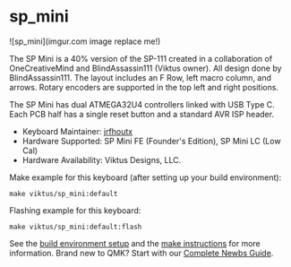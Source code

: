 # sp_mini

![sp_mini](imgur.com image replace me!)

The SP Mini is a 40% version of the SP-111 created in a collaboration of OneCreativeMind and BlindAssassin111 (Viktus owner). All design done by BlindAssassin111. The layout includes an F Row, left macro column, and arrows. Rotary encoders are supported in the top left and right positions. 

The SP Mini has dual ATMEGA32U4 controllers linked with USB Type C. Each PCB half has a single reset button and a standard AVR ISP header.

* Keyboard Maintainer: [jrfhoutx](https://github.com/jrfhoutx)
* Hardware Supported: SP Mini FE (Founder's Edition), SP Mini LC (Low Cal)
* Hardware Availability: Viktus Designs, LLC.

Make example for this keyboard (after setting up your build environment):

    make viktus/sp_mini:default

Flashing example for this keyboard:

    make viktus/sp_mini:default:flash

See the [build environment setup](https://docs.qmk.fm/#/getting_started_build_tools) and the [make instructions](https://docs.qmk.fm/#/getting_started_make_guide) for more information. Brand new to QMK? Start with our [Complete Newbs Guide](https://docs.qmk.fm/#/newbs).
